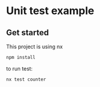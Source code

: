 # Unit test example

## Get started

This project is using nx

```sh
npm install
```

to run test:

```sh
nx test counter
```

